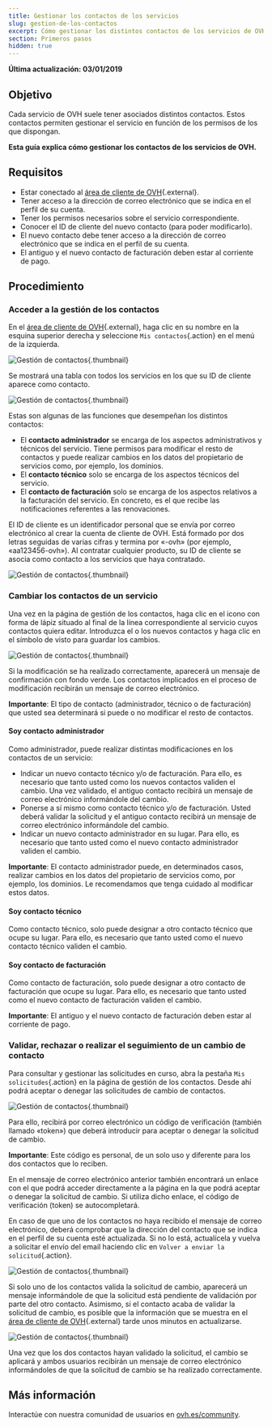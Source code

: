 ```yaml
---
title: Gestionar los contactos de los servicios
slug: gestion-de-los-contactos
excerpt: Cómo gestionar los distintos contactos de los servicios de OVH
section: Primeros pasos
hidden: true
---
```


**Última actualización: 03/01/2019** 

## Objetivo

Cada servicio de OVH suele tener asociados distintos contactos. Estos contactos permiten gestionar el servicio en función de los permisos de los que dispongan.

**Esta guía explica cómo gestionar los contactos de los servicios de OVH.**

## Requisitos

- Estar conectado al [área de cliente de OVH](https://ca.ovh.com/auth/?action=gotomanager){.external}.
- Tener acceso a la dirección de correo electrónico que se indica en el perfil de su cuenta.
- Tener los permisos necesarios sobre el servicio correspondiente.
- Conocer el ID de cliente del nuevo contacto (para poder modificarlo).
- El nuevo contacto debe tener acceso a la dirección de correo electrónico que se indica en el perfil de su cuenta.
- El antiguo y el nuevo contacto de facturación deben estar al corriente de pago.

## Procedimiento

### Acceder a la gestión de los contactos 

En el [área de cliente de OVH](https://ca.ovh.com/auth/?action=gotomanager){.external}, haga clic en su nombre en la esquina superior derecha y seleccione `Mis contactos`{.action} en el menú de la izquierda.

![Gestión de contactos](images/contactmanagement0.png){.thumbnail}

Se mostrará una tabla con todos los servicios en los que su ID de cliente aparece como contacto.

![Gestión de contactos](images/contactmanagement1.png){.thumbnail}

Estas son algunas de las funciones que desempeñan los distintos contactos:

- El **contacto administrador** se encarga de los aspectos administrativos y técnicos del servicio. Tiene permisos para modificar el resto de contactos y puede realizar cambios en los datos del propietario de servicios como, por ejemplo, los dominios.
- El **contacto técnico** solo se encarga de los aspectos técnicos del servicio.
- El **contacto de facturación** solo se encarga de los aspectos relativos a la facturación del servicio. En concreto, es el que recibe las notificaciones referentes a las renovaciones.

El ID de cliente es un identificador personal que se envía por correo electrónico al crear la cuenta de cliente de OVH. Está formado por dos letras seguidas de varias cifras y termina por «-ovh» (por ejemplo, «aa123456-ovh»). Al contratar cualquier producto, su ID de cliente se asocia como contacto a los servicios que haya contratado.

![Gestión de contactos](images/contactmanagement21.png){.thumbnail}

### Cambiar los contactos de un servicio

Una vez en la página de gestión de los contactos, haga clic en el icono con forma de lápiz situado al final de la línea correspondiente al servicio cuyos contactos quiera editar. Introduzca el o los nuevos contactos y haga clic en el símbolo de visto para guardar los cambios.

![Gestión de contactos](images/contactmanagement3.png){.thumbnail}

Si la modificación se ha realizado correctamente, aparecerá un mensaje de confirmación con fondo verde. Los contactos implicados en el proceso de modificación recibirán un mensaje de correo electrónico.

**Importante**: El tipo de contacto (administrador, técnico o de facturación) que usted sea determinará si puede o no modificar el resto de contactos.

#### Soy contacto administrador

Como administrador, puede realizar distintas modificaciones en los contactos de un servicio: 

- Indicar un nuevo contacto técnico y/o de facturación.  Para ello, es necesario que tanto usted como los nuevos contactos validen el cambio. Una vez validado, el antiguo contacto recibirá un mensaje de correo electrónico informándole del cambio.
- Ponerse a sí mismo como contacto técnico y/o de facturación. Usted deberá validar la solicitud  y el antiguo contacto recibirá un mensaje de correo electrónico informándole del cambio.
- Indicar un nuevo contacto administrador en su lugar. Para ello, es necesario que tanto usted como el nuevo contacto administrador validen el cambio.

**Importante**: El contacto administrador puede, en determinados casos, realizar cambios en los datos del propietario de servicios como, por ejemplo, los dominios. Le recomendamos que tenga cuidado al modificar estos datos.

#### Soy contacto técnico

Como contacto técnico, solo puede designar a otro contacto técnico que ocupe su lugar. Para ello, es necesario que tanto usted como el nuevo contacto técnico validen el cambio.

#### Soy contacto de facturación

Como contacto de facturación, solo puede designar a otro contacto de facturación que ocupe su lugar. Para ello, es necesario que tanto usted como el nuevo contacto de facturación validen el cambio.

**Importante**: El antiguo y el nuevo contacto de facturación deben estar al corriente de pago.

### Validar, rechazar o realizar el seguimiento de un cambio de contacto 

Para consultar y gestionar las solicitudes en curso, abra la pestaña `Mis solicitudes`{.action} en la página de gestión de los contactos. Desde ahí podrá aceptar o denegar las solicitudes de cambio de contactos.

![Gestión de contactos](images/contactmanagement4.png){.thumbnail}

Para ello, recibirá por correo electrónico un código de verificación (también llamado «token») que deberá introducir para aceptar o denegar la solicitud de cambio.

**Importante**: Este código es personal, de un solo uso y diferente para los dos contactos que lo reciben.

En el mensaje de correo electrónico anterior también encontrará un enlace con el que podrá acceder directamente a la página en la que podrá aceptar o denegar la solicitud de cambio. Si utiliza dicho enlace, el código de verificación (token) se autocompletará. 

En caso de que uno de los contactos no haya recibido el mensaje de correo electrónico, deberá comprobar que la dirección del contacto que se indica en el perfil de su cuenta esté actualizada. Si no lo está, actualícela y vuelva a solicitar el envío del email haciendo clic en `Volver a enviar la solicitud`{.action}.

![Gestión de contactos](images/contactmanagement5.png){.thumbnail}

Si solo uno de los contactos valida la solicitud de cambio, aparecerá un mensaje informándole de que la solicitud está pendiente de validación por parte del otro contacto. Asimismo, si el contacto acaba de validar la solicitud de cambio, es posible que la información que se muestra en el [área de cliente de OVH](https://ca.ovh.com/auth/?action=gotomanager){.external} tarde unos minutos en actualizarse.

![Gestión de contactos](images/contactmanagement6.png){.thumbnail}

Una vez que los dos contactos hayan validado la solicitud, el cambio se aplicará y ambos usuarios recibirán un mensaje de correo electrónico informándoles de que la solicitud de cambio se ha realizado correctamente.

## Más información

Interactúe con nuestra comunidad de usuarios en [ovh.es/community](https://www.ovh.es/community/).
